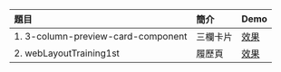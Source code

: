 |  題目   | 簡介  | Demo  |
|  :-----  | :-----  | :-----  |
| 1. 3-column-preview-card-component  | 三欄卡片 | [效果](https://lyh94.github.io/CSS-Layout/3-column-preview-card-component-main/index.html) |
| 2. webLayoutTraining1st | 履歷頁 | [效果](https://lyh94.github.io/CSS-Layout/webLayoutTraining1st/index.html) |